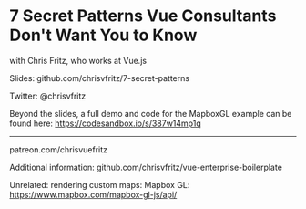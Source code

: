 # 7 Secret Patterns Vue Consultants Don't Want You to Know

with Chris Fritz,
who works at Vue.js

Slides: github.com/chrisvfritz/7-secret-patterns

Twitter: @chrisvfritz


Beyond the slides, a full demo and code for the MapboxGL example can be found here: https://codesandbox.io/s/387w14mp1q

----

patreon.com/chrisvuefritz

Additional information: github.com/chrisvfritz/vue-enterprise-boilerplate

Unrelated: rendering custom maps: Mapbox GL: https://www.mapbox.com/mapbox-gl-js/api/

